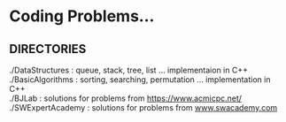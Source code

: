 # Coding Problems...

## DIRECTORIES
  ./DataStructures : queue, stack, tree, list ... implementaion in C++  
  ./BasicAlgorithms : sorting, searching, permutation ... implementation in C++  
  ./BJLab : solutions for problems from https://www.acmicpc.net/   
  ./SWExpertAcademy : solutions for problems from www.swacademy.com
